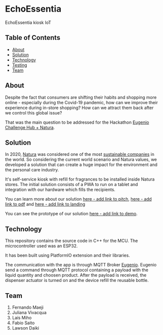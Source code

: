 # EchoEssentia

EchoEssentia kiosk IoT

## Table of Contents

- [About](#about)
- [Solution](#solution)
- [Technology](#technology)
- [Testing](#testing)
- [Team](#team)

## About

Despite the fact that consumers are shifting their habits and shopping more online - especially during the Covid-19 pandemic,
how can we improve their experience during in-store shopping? How can we attract them back after we control this global issue?

That was the main question to be addressed for the Hackathon [Eugenio Challenge Hub + Natura](https://www.eugeniochallengehub.io/).

## Solution

In 2020, [Natura](https://www.naturabrasil.com/) was considered one of the most
[sustainable companies](https://www.corporateknights.com/reports/2020-global-100/2020-global-100-ranking-15795648/)
in the world. So considering the current world scenario and Natura values, we developed a solution that can create a huge impact
for the environment and the personal care industry.

It's self-service kiosk with refill for fragrances to be installed inside Natura stores. The initial solution consists of
a PWA to run on a tablet and integration with our hardware which fills the recipients.

You can learn more about our solution [here - add link to pitch](), [here - add link to pdf]() and [here - add link to landing]()

You can see the prototype of our solution [here - add link to demo]().

## Technology

This repository contains the source code in C++ for the MCU. The microcontroller used was an ESP32.

It has been built using PlatformIO extension and their libraries.

The communication with the app is through MQTT Broker [Eugenio](https://eugenio.io/). Eugenio send a command through MQTT protocol containing a payload with the liquid quantity and choosen product. After the payload is received, the dispenser actuator is turned on and the device refill the reusable bottle.

## Team

1. Fernando Maeji
2. Juliana Vivacqua
3. Laís Miho
4. Fabio Saito
5. Lawson Daiki
